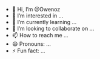 - 👋 Hi, I’m @Owenoz
- 👀 I’m interested in ...
- 🌱 I’m currently learning ...
- 💞️ I’m looking to collaborate on ...
- 📫 How to reach me ...
- 😄 Pronouns: ...
- ⚡ Fun fact: ...

<!---
Owenoz/Owenoz is a ✨ special ✨ repository because its `README.md` (this file) appears on your GitHub profile.
You can click the Preview link to take a look at your changes.
--->
